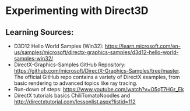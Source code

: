 # Experimenting with Direct3D

## Learning Sources:
- D3D12 Hello World Samples (Win32): https://learn.microsoft.com/en-us/samples/microsoft/directx-graphics-samples/d3d12-hello-world-samples-win32/
- DirectX-Graphics-Samples GitHub Repository: https://github.com/microsoft/DirectX-Graphics-Samples/tree/master. The official GitHub repo contains a variety of DirectX examples, from basic rendering to advanced topics like ray tracing.
- Run-down of steps: https://www.youtube.com/watch?v=O5qT7HGr_Ek
- DirectX tutorials basics ChiliTomatoNoodles and http://directxtutorial.com/lessonlist.aspx?listid=112 


